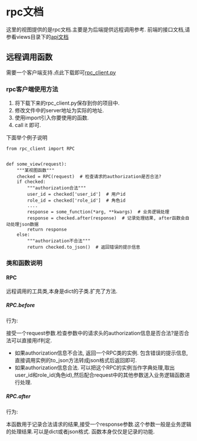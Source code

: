 # rpc文档

这里的视图提供的是rpc文档.主要是为后端提供远程调用参考. 前端的接口文档,请参看views目录下的[api文档](/views/api文档.md)

## 远程调用函数

需要一个客户端支持.点此下载即可[rpc_client.py](/authorization_package/rpc_client.py)

### rpc客户端使用方法

1. 将下载下来的rpc_client.py保存到你的项目中.
2. 修改文件中的server地址为实际的地址.
3. 使用import引入你要使用的函数.
4. call it 即可.

下面举个例子说明

```python3
from rpc_client import RPC


def some_view(request):
    """某视图函数"""
    checked = RPC(request)  # 检查请求的authorization是否合法?
    if checked:
        """authorization合法"""
        user_id = checked['user_id']  # 用户id
        role_id = checked['role_id']  # 角色id
        ....
        response = some_function(*arg, **kwargs)  # 业务逻辑处理
        response = checked.after(response)  # 记录处理结果, after函数会自动处理json数据
        return response
    else:
        """authorization不合法"""
        return checked.to_json()  # 返回错误的提示信息

```

### 类和函数说明

#### RPC 

远程调用的工具类,本身是dict的子类.扩充了方法.

##### RPC.before 

行为:

接受一个request参数.检查参数中的请求头的authorization信息是否合法?是否合法可以直接用if判定.

* 如果authorization信息不合法, 返回一个RPC类的实例. 包含错误的提示信息,直接调用实例的to_json方法转成json格式后返回即可.
* 如果authorization信息合法. 可以把这个RPC的实例当作字典处理,取出user_id和role_id(角色id),然后配合request中的其他参数送入业务逻辑函数进行处理.


##### RPC.after

行为:

本函数用于记录合法请求的结果,接受一个response参数.这个参数一般是业务逻辑的处理结果.可以是dict或者json格式.
函数本身仅仅是记录的功能.

